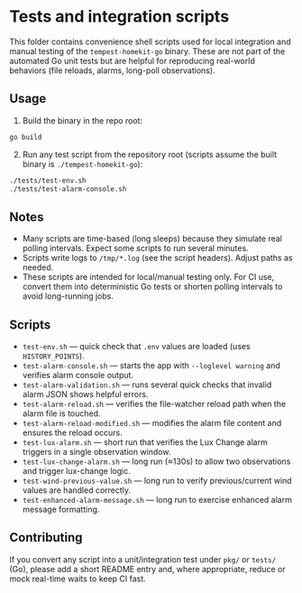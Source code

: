 Tests and integration scripts
=============================

This folder contains convenience shell scripts used for local integration and manual testing of
the `tempest-homekit-go` binary. These are not part of the automated Go unit tests but are
helpful for reproducing real-world behaviors (file reloads, alarms, long-poll observations).

Usage
-----

1. Build the binary in the repo root:

```bash
go build
```

2. Run any test script from the repository root (scripts assume the built binary is `./tempest-homekit-go`):

```bash
./tests/test-env.sh
./tests/test-alarm-console.sh
```

Notes
-----
- Many scripts are time-based (long sleeps) because they simulate real polling intervals. Expect
 some scripts to run several minutes.
- Scripts write logs to `/tmp/*.log` (see the script headers). Adjust paths as needed.
- These scripts are intended for local/manual testing only. For CI use, convert them into
 deterministic Go tests or shorten polling intervals to avoid long-running jobs.

Scripts
-------
- `test-env.sh` — quick check that `.env` values are loaded (uses `HISTORY_POINTS`).
- `test-alarm-console.sh` — starts the app with `--loglevel warning` and verifies alarm console output.
- `test-alarm-validation.sh` — runs several quick checks that invalid alarm JSON shows helpful errors.
- `test-alarm-reload.sh` — verifies the file-watcher reload path when the alarm file is touched.
- `test-alarm-reload-modified.sh` — modifies the alarm file content and ensures the reload occurs.
- `test-lux-alarm.sh` — short run that verifies the Lux Change alarm triggers in a single observation window.
- `test-lux-change-alarm.sh` — long run (≈130s) to allow two observations and trigger lux-change logic.
- `test-wind-previous-value.sh` — long run to verify previous/current wind values are handled correctly.
- `test-enhanced-alarm-message.sh` — long run to exercise enhanced alarm message formatting.

Contributing
------------
If you convert any script into a unit/integration test under `pkg/` or `tests/` (Go), please
add a short README entry and, where appropriate, reduce or mock real-time waits to keep CI fast.
